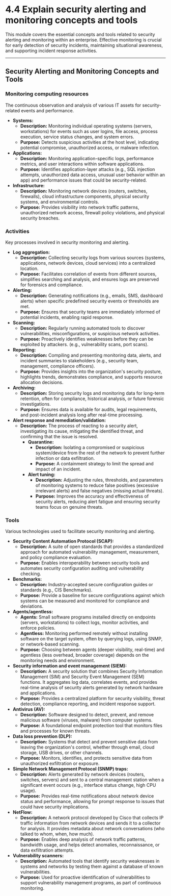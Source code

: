 # 4.4 Explain security alerting and monitoring concepts and tools

This module covers the essential concepts and tools related to security alerting and monitoring within an enterprise. Effective monitoring is crucial for early detection of security incidents, maintaining situational awareness, and supporting incident response activities.

---

## Security Alerting and Monitoring Concepts and Tools

### Monitoring computing resources

The continuous observation and analysis of various IT assets for security-related events and performance.

* **Systems:**
    * **Description:** Monitoring individual operating systems (servers, workstations) for events such as user logins, file access, process execution, service status changes, and system errors.
    * **Purpose:** Detects suspicious activities at the host level, indicating potential compromise, unauthorized access, or malware infection.
* **Applications:**
    * **Description:** Monitoring application-specific logs, performance metrics, and user interactions within software applications.
    * **Purpose:** Identifies application-layer attacks (e.g., SQL injection attempts, unauthorized data access, unusual user behavior within an app) and performance issues that could be security-related.
* **Infrastructure:**
    * **Description:** Monitoring network devices (routers, switches, firewalls), cloud infrastructure components, physical security systems, and environmental controls.
    * **Purpose:** Provides visibility into network traffic patterns, unauthorized network access, firewall policy violations, and physical security breaches.

### Activities

Key processes involved in security monitoring and alerting.

* **Log aggregation:**
    * **Description:** Collecting security logs from various sources (systems, applications, network devices, cloud services) into a centralized location.
    * **Purpose:** Facilitates correlation of events from different sources, simplifies searching and analysis, and ensures logs are preserved for forensics and compliance.
* **Alerting:**
    * **Description:** Generating notifications (e.g., emails, SMS, dashboard alerts) when specific predefined security events or thresholds are met.
    * **Purpose:** Ensures that security teams are immediately informed of potential incidents, enabling rapid response.
* **Scanning:**
    * **Description:** Regularly running automated tools to discover vulnerabilities, misconfigurations, or suspicious network activities.
    * **Purpose:** Proactively identifies weaknesses before they can be exploited by attackers. (e.g., vulnerability scans, port scans).
* **Reporting:**
    * **Description:** Compiling and presenting monitoring data, alerts, and incident summaries to stakeholders (e.g., security team, management, compliance officers).
    * **Purpose:** Provides insights into the organization's security posture, highlights trends, demonstrates compliance, and supports resource allocation decisions.
* **Archiving:**
    * **Description:** Storing security logs and monitoring data for long-term retention, often for compliance, historical analysis, or future forensic investigations.
    * **Purpose:** Ensures data is available for audits, legal requirements, and post-incident analysis long after real-time processing.
* **Alert response and remediation/validation:**
    * **Description:** The process of reacting to a security alert, investigating its cause, mitigating the identified threat, and confirming that the issue is resolved.
        * **Quarantine:**
            * **Description:** Isolating a compromised or suspicious system/device from the rest of the network to prevent further infection or data exfiltration.
            * **Purpose:** A containment strategy to limit the spread and impact of an incident.
        * **Alert tuning:**
            * **Description:** Adjusting the rules, thresholds, and parameters of monitoring systems to reduce false positives (excessive irrelevant alerts) and false negatives (missing actual threats).
            * **Purpose:** Improves the accuracy and effectiveness of security alerts, reducing alert fatigue and ensuring security teams focus on genuine threats.

### Tools

Various technologies used to facilitate security monitoring and alerting.

* **Security Content Automation Protocol (SCAP):**
    * **Description:** A suite of open standards that provides a standardized approach for automated vulnerability management, measurement, and policy compliance evaluation.
    * **Purpose:** Enables interoperability between security tools and automates security configuration auditing and vulnerability checking.
* **Benchmarks:**
    * **Description:** Industry-accepted secure configuration guides or standards (e.g., CIS Benchmarks).
    * **Purpose:** Provide a baseline for secure configurations against which systems can be measured and monitored for compliance and deviations.
* **Agents/agentless:**
    * **Agents:** Small software programs installed directly on endpoints (servers, workstations) to collect logs, monitor activities, and enforce policies.
    * **Agentless:** Monitoring performed remotely without installing software on the target system, often by querying logs, using SNMP, or network-based scanning.
    * **Purpose:** Choosing between agents (deeper visibility, real-time) and agentless (less overhead, broader coverage) depends on the monitoring needs and environment.
* **Security information and event management (SIEM):**
    * **Description:** A security solution that combines Security Information Management (SIM) and Security Event Management (SEM) functions. It aggregates log data, correlates events, and provides real-time analysis of security alerts generated by network hardware and applications.
    * **Purpose:** Provides a centralized platform for security visibility, threat detection, compliance reporting, and incident response support.
* **Antivirus (AV):**
    * **Description:** Software designed to detect, prevent, and remove malicious software (viruses, malware) from computer systems.
    * **Purpose:** A foundational endpoint protection tool that monitors files and processes for known threats.
* **Data loss prevention (DLP):**
    * **Description:** Systems that detect and prevent sensitive data from leaving the organization's control, whether through email, cloud storage, USB drives, or other channels.
    * **Purpose:** Monitors, identifies, and protects sensitive data from unauthorized exfiltration or exposure.
* **Simple Network Management Protocol (SNMP) traps:**
    * **Description:** Alerts generated by network devices (routers, switches, servers) and sent to a central management station when a significant event occurs (e.g., interface status change, high CPU usage).
    * **Purpose:** Provides real-time notifications about network device status and performance, allowing for prompt response to issues that could have security implications.
* **NetFlow:**
    * **Description:** A network protocol developed by Cisco that collects IP traffic information from network devices and sends it to a collector for analysis. It provides metadata about network conversations (who talked to whom, when, how much).
    * **Purpose:** Enables deep analysis of network traffic patterns, bandwidth usage, and helps detect anomalies, reconnaissance, or data exfiltration attempts.
* **Vulnerability scanners:**
    * **Description:** Automated tools that identify security weaknesses in systems and networks by testing them against a database of known vulnerabilities.
    * **Purpose:** Used for proactive identification of vulnerabilities to support vulnerability management programs, as part of continuous monitoring.

